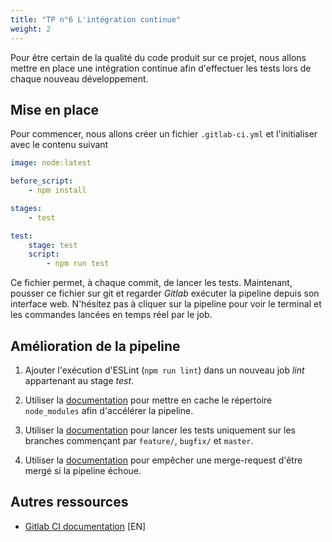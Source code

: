 ```yaml
---
title: "TP n°6 L'intégration continue"
weight: 2
---
```


Pour être certain de la qualité du code produit sur ce projet, nous allons mettre en place une intégration continue afin d'effectuer les tests lors de chaque nouveau développement.

## Mise en place

Pour commencer, nous allons créer un fichier `.gitlab-ci.yml` et l'initialiser avec le contenu suivant

```yaml
image: node:latest 

before_script:
    - npm install

stages:
    - test

test:
    stage: test
    script: 
        - npm run test
```

Ce fichier permet, à chaque commit, de lancer les tests.
Maintenant, pousser ce fichier sur git et regarder *Gitlab* exécuter la pipeline depuis son interface web.
N'hésitez pas à cliquer sur la pipeline pour voir le terminal et les commandes lancées en temps réel par le job.

## Amélioration de la pipeline

 1. Ajouter l'exécution d'ESLint (`npm run lint`) dans un nouveau job *lint* appartenant au stage *test*.

 2. Utiliser la [documentation](https://docs.gitlab.com/ee/ci/yaml/#cache) pour mettre en cache le répertoire `node_modules` afin d'accélérer la pipeline.

 3. Utiliser la [documentation](https://docs.gitlab.com/ee/ci/yaml/#onlyexcept-basic) pour lancer les tests uniquement sur les branches commençant par `feature/`, `bugfix/` et `master`.

 4. Utiliser la [documentation](https://docs.gitlab.com/ee/ci/merge_request_pipelines/) pour empêcher une merge-request d'être mergé si la pipeline échoue.

## Autres ressources

 * [Gitlab CI documentation](https://docs.gitlab.com/ee/ci/) [EN]
